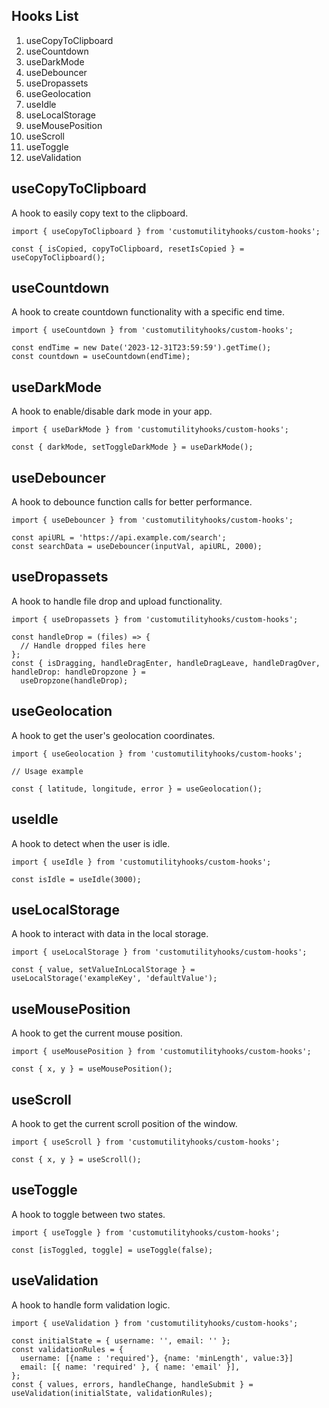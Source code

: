 ## Hooks List

1. useCopyToClipboard
2. useCountdown
3. useDarkMode
4. useDebouncer
5. useDropassets
6. useGeolocation
7. useIdle
8. useLocalStorage
9. useMousePosition
10. useScroll
11. useToggle
12. useValidation

## useCopyToClipboard

A hook to easily copy text to the clipboard.
```
import { useCopyToClipboard } from 'customutilityhooks/custom-hooks';

const { isCopied, copyToClipboard, resetIsCopied } = useCopyToClipboard();
```

## useCountdown

A hook to create countdown functionality with a specific end time.

```
import { useCountdown } from 'customutilityhooks/custom-hooks';

const endTime = new Date('2023-12-31T23:59:59').getTime();
const countdown = useCountdown(endTime);
```

## useDarkMode

A hook to enable/disable dark mode in your app.

```
import { useDarkMode } from 'customutilityhooks/custom-hooks';

const { darkMode, setToggleDarkMode } = useDarkMode();
```


## useDebouncer

A hook to debounce function calls for better performance.

```
import { useDebouncer } from 'customutilityhooks/custom-hooks';

const apiURL = 'https://api.example.com/search';
const searchData = useDebouncer(inputVal, apiURL, 2000);
```

## useDropassets

A hook to handle file drop and upload functionality.

```
import { useDropassets } from 'customutilityhooks/custom-hooks';

const handleDrop = (files) => {
  // Handle dropped files here
};
const { isDragging, handleDragEnter, handleDragLeave, handleDragOver, handleDrop: handleDropzone } =
  useDropzone(handleDrop);
```

## useGeolocation

A hook to get the user's geolocation coordinates.

```
import { useGeolocation } from 'customutilityhooks/custom-hooks';

// Usage example

const { latitude, longitude, error } = useGeolocation();
```

## useIdle

A hook to detect when the user is idle.

```
import { useIdle } from 'customutilityhooks/custom-hooks';

const isIdle = useIdle(3000);
```

## useLocalStorage

A hook to interact with data in the local storage.

```
import { useLocalStorage } from 'customutilityhooks/custom-hooks';

const { value, setValueInLocalStorage } = useLocalStorage('exampleKey', 'defaultValue');
```

## useMousePosition

A hook to get the current mouse position.

```
import { useMousePosition } from 'customutilityhooks/custom-hooks';

const { x, y } = useMousePosition();
```

## useScroll

A hook to get the current scroll position of the window.

```
import { useScroll } from 'customutilityhooks/custom-hooks';

const { x, y } = useScroll();
```

## useToggle

A hook to toggle between two states.

```
import { useToggle } from 'customutilityhooks/custom-hooks';

const [isToggled, toggle] = useToggle(false);
```

## useValidation

A hook to handle form validation logic.

```
import { useValidation } from 'customutilityhooks/custom-hooks';

const initialState = { username: '', email: '' };
const validationRules = {
  username: [{name : 'required'}, {name: 'minLength', value:3}]
  email: [{ name: 'required' }, { name: 'email' }],
};
const { values, errors, handleChange, handleSubmit } = useValidation(initialState, validationRules);
```

